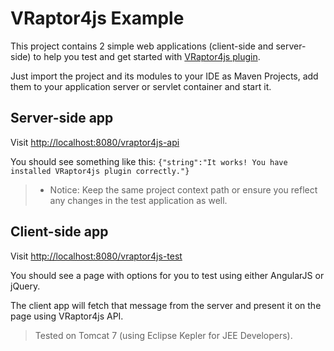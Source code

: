 # VRaptor4js Example

This project contains 2 simple web applications (client-side and server-side) to help you test and get started with [VRaptor4js plugin](https://github.com/marcioferlan/vraptor4js-plugin).

Just import the project and its modules to your IDE as Maven Projects, add them to your application server or servlet container and start it.

Server-side app
---------------

Visit [http://localhost:8080/vraptor4js-api](http://localhost:8080/vraptor4js-api)

You should see something like this: ```{"string":"It works! You have installed VRaptor4js plugin correctly."}```

> * Notice: Keep the same project context path or ensure you reflect any changes in the test application as well.

Client-side app
---------------

Visit [http://localhost:8080/vraptor4js-test](http://localhost:8080/vraptor4js-test)

You should see a page with options for you to test using either AngularJS or jQuery.

The client app will fetch that message from the server and present it on the page using VRaptor4js API.

> Tested on Tomcat 7 (using Eclipse Kepler for JEE Developers).